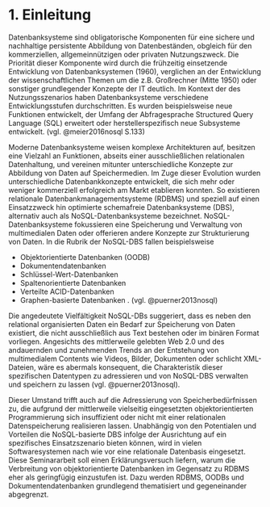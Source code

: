 
# 1. Einleitung

Datenbanksysteme sind obligatorische Komponenten für eine sichere und nachhaltige persistente Abbildung von Datenbeständen, obgleich für den kommerziellen, allgemeinnützigen oder privaten Nutzungszweck. Die Priorität dieser Komponente wird durch die frühzeitig einsetzende Entwicklung von Datenbanksystemen (1960), verglichen an der Entwicklung der wissenschaftlichen Themen um die z.B. Großrechner (Mitte 1950) oder sonstiger grundlegender Konzepte der IT deutlich. Im Kontext der des Nutzungsszenarios haben Datenbanksysteme verschiedene Entwicklungsstufen durchschritten. Es wurden beispielsweise neue Funktionen entwickelt, der Umfang der Abfragesprache Structured Query Language (SQL) erweitert oder herstellerspezifisch neue Subsysteme entwickelt. (vgl. @meier2016nosql S.133)

Moderne Datenbanksysteme weisen komplexe Architekturen auf, besitzen eine Vielzahl an Funktionen, abseits einer ausschließlichen relationalen Datenhaltung, und vereinen mitunter unterschiedliche Konzepte zur Abbildung von Daten auf Speichermedien. Im Zuge dieser Evolution wurden unterschiedliche Datenbankkonzepte entwickelt, die sich mehr oder weniger kommerziell erfolgreich am Markt etablieren konnten. So existieren relationale Datenbankmanagementsysteme (RDBMS) und speziell auf einen Einsatzzweck hin optimierte schemafreie Datenbanksysteme (DBS), alternativ auch als NoSQL-Datenbanksysteme bezeichnet. NoSQL-Datenbanksysteme fokussieren eine Speicherung und Verwaltung von multimedialen Daten oder offerieren andere Konzepte zur Strukturierung von Daten. In die Rubrik der NoSQL-DBS fallen beispielsweise

-	Objektorientierte Datenbanken (OODB)
-	Dokumentendatenbanken
-	Schlüssel-Wert-Datenbanken
-	Spaltenorientierte Datenbanken
-	Verteilte ACID-Datenbanken
-	Graphen-basierte Datenbanken
. (vgl. @puerner2013nosql)

Die angedeutete Vielfältigkeit NoSQL-DBs suggeriert, dass es neben den relational organisierten Daten ein Bedarf zur Speicherung von Daten existiert, die nicht ausschließlich aus Text bestehen oder im binären Format vorliegen. Angesichts des mittlerweile gelebten Web 2.0 und des andauernden und zunehmenden Trends an der Entstehung von multimedialem Contents wie Videos, Bilder, Dokumenten oder schlicht XML-Dateien, wäre es abermals konsequent, die Charakteristik dieser spezifischen Datentypen zu adressieren und von NoSQL-DBS verwalten und speichern zu lassen (vgl. @puerner2013nosql).

Dieser Umstand trifft auch auf die Adressierung von Speicherbedürfnissen zu, die aufgrund der mittlerweile vielseitig eingesetzten objektorientierten Programmierung sich insuffizient oder nicht mit einer relationalen Datenspeicherung realisieren lassen. Unabhängig von den Potentialen und Vorteilen die  NoSQL-basierte DBS infolge der Ausrichtung auf ein spezifisches Einsatzszenario bieten können, wird in vielen Softwaresystemen nach wie vor eine relationale Datenbasis eingesetzt. Diese Seminararbeit soll einen Erklärungsversuch liefern, warum die Verbreitung von objektorientierte Datenbanken im Gegensatz zu RDBMS eher als geringfügig einzustufen ist. Dazu werden RDBMS, OODBs und Dokumentendatenbanken grundlegend thematisiert und gegeneinander abgegrenzt.
